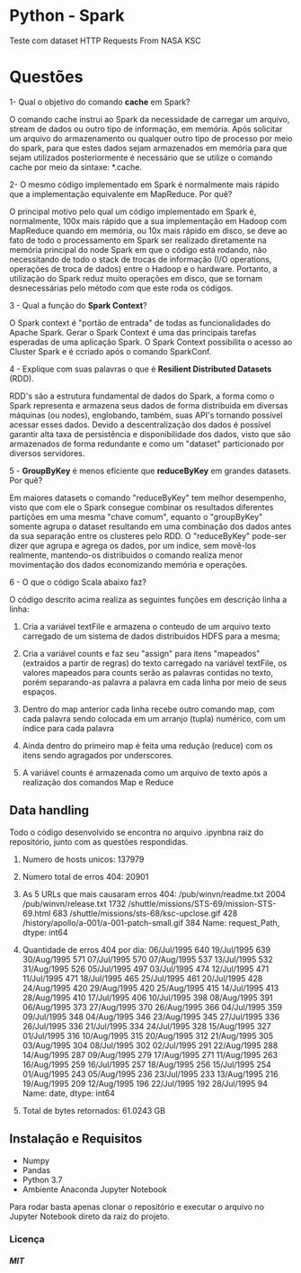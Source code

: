 # Python - Spark


Teste com dataset HTTP Requests From NASA KSC 


# Questões 

1- Qual o objetivo do comando  **cache** em Spark?

O comando cache instrui ao Spark da necessidade de carregar um arquivo, stream de dados ou outro tipo de informação, em memória. Após solicitar um arquivo do armazenamento ou qualquer outro tipo de processo por meio do spark, para que estes dados sejam armazenados em memória para que sejam utilizados posteriormente é necessário que se utilize o comando cache por meio da sintaxe: *.cache.

2- O mesmo código implementado em Spark é normalmente mais rápido que a implementação equivalente em MapReduce. Por quê?

O principal motivo pelo qual um código implementado em Spark é, normalmente, 100x mais rápido que a sua implementação em Hadoop com MapReduce quando em memória, ou 10x mais rápido em disco, se deve ao fato de todo o processamento em Spark ser realizado diretamente na memória principal do node Spark em que o código está rodando, não necessitando de todo o stack de trocas de informação (I/O operations, operações de troca de dados) entre o Hadoop e o hardware. Portanto, a utilização do Spark reduz muito operações em disco, que se tornam desnecessárias pelo método com que este roda os códigos.

3 - Qual a função do  **Spark Context**?

O Spark context é "portão de entrada" de todas as funcionalidades do Apache Spark. Gerar o Spark Context é uma das principais tarefas esperadas de uma aplicação Spark. O Spark Context possibilita o acesso ao Cluster Spark e é ccriado após o comando SparkConf.

4 - Explique com suas palavras o que é  **Resilient Distributed Datasets**  (RDD).

RDD's são a estrutura fundamental de dados do Spark, a forma como o Spark representa e armazena seus dados de forma distribuida em diversas máquinas (ou nodes), englobando, também, suas API's tornando possível acessar esses dados. Devido a descentralização dos dados é possível garantir alta taxa de persistência e disponibilidade dos dados, visto que são armazenados de forma redundante e como um "dataset" particionado por diversos servidores.

5 -  **GroupByKey**  é menos eficiente que  **reduceByKey**  em grandes datasets. Por quê?

Em maiores datasets o comando "reduceByKey" tem melhor desempenho, visto que com ele o Spark consegue combinar os resultados diferentes partições em uma mesma "chave comum", equanto o "groupByKey" somente agrupa o dataset resultando em uma combinação dos dados antes da sua separação entre os clusteres pelo RDD. O "reduceByKey" pode-ser dizer que agrupa e agrega os dados, por um indice, sem movê-los realmente, mantendo-os distribuidos o comando realiza menor movimentação dos dados economizando memória e operações.

6 - O que o código Scala abaixo faz?

O código descrito acima realiza as seguintes funções em descrição linha a linha:

1.  Cria a variável textFile e armazena o conteudo de um arquivo texto carregado de um sistema de dados distribuidos HDFS para a mesma;
    
2.  Cria a variável counts e faz seu "assign" para itens "mapeados" (extraidos a partir de regras) do texto carregado na variável textFile, os valores mapeados para counts serão as palavras contidas no texto, porém separando-as palavra a palavra em cada linha por meio de seus espaços.
    
3.  Dentro do map anterior cada linha recebe outro comando map, com cada palavra sendo colocada em um arranjo (tupla) numérico, com um índice para cada palavra
    
4.  Ainda dentro do primeiro map é feita uma redução (reduce) com os itens sendo agragados por underscores.
    
5.  A variável counts é armazenada como um arquivo de texto após a realização dos comandos Map e Reduce

## Data handling
Todo o código desenvolvido se encontra no arquivo .ipynbna raiz do repositório, junto com as questões respondidas.

1. Numero de hosts unicos: 137979 

2. Numero total de erros 404: 20901 

3. As 5 URLs que mais causaram erros 404: 
/pub/winvn/readme.txt                           2004
/pub/winvn/release.txt                          1732
/shuttle/missions/STS-69/mission-STS-69.html     683
/shuttle/missions/sts-68/ksc-upclose.gif         428
/history/apollo/a-001/a-001-patch-small.gif      384
Name: request_Path, dtype: int64 

4. Quantidade de erros 404 por dia: 
06/Jul/1995    640
19/Jul/1995    639
30/Aug/1995    571
07/Jul/1995    570
07/Aug/1995    537
13/Jul/1995    532
31/Aug/1995    526
05/Jul/1995    497
03/Jul/1995    474
12/Jul/1995    471
11/Jul/1995    471
18/Jul/1995    465
25/Jul/1995    461
20/Jul/1995    428
24/Aug/1995    420
29/Aug/1995    420
25/Aug/1995    415
14/Jul/1995    413
28/Aug/1995    410
17/Jul/1995    406
10/Jul/1995    398
08/Aug/1995    391
06/Aug/1995    373
27/Aug/1995    370
26/Aug/1995    366
04/Jul/1995    359
09/Jul/1995    348
04/Aug/1995    346
23/Aug/1995    345
27/Jul/1995    336
26/Jul/1995    336
21/Jul/1995    334
24/Jul/1995    328
15/Aug/1995    327
01/Jul/1995    316
10/Aug/1995    315
20/Aug/1995    312
21/Aug/1995    305
03/Aug/1995    304
08/Jul/1995    302
02/Jul/1995    291
22/Aug/1995    288
14/Aug/1995    287
09/Aug/1995    279
17/Aug/1995    271
11/Aug/1995    263
16/Aug/1995    259
16/Jul/1995    257
18/Aug/1995    256
15/Jul/1995    254
01/Aug/1995    243
05/Aug/1995    236
23/Jul/1995    233
13/Aug/1995    216
19/Aug/1995    209
12/Aug/1995    196
22/Jul/1995    192
28/Jul/1995     94
Name: date, dtype: int64 

5. Total de bytes retornados: 61.0243 GB
## Instalação e Requisitos

* Numpy
* Pandas
* Python 3.7
* Ambiente Anaconda Jupyter Notebook

Para rodar basta apenas clonar o repositório e executar o arquivo no Jupyter Notebook direto da raiz do projeto.

### Licença
##### MIT


